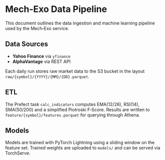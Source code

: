 # Mech-Exo Data Pipeline

This document outlines the data ingestion and machine learning pipeline used by the Mech‑Exo service.

## Data Sources
- **Yahoo Finance** via `yfinance`
- **AlphaVantage** via REST API

Each daily run stores raw market data to the S3 bucket in the layout `raw/{symbol}/{YYYY}/{MM}/{DD}.parquet`.

## ETL
The Prefect task `calc_indicators` computes EMA(12/26), RSI(14), SMA(50/200) and a simplified Piotroski F‑Score. Results are written to `feature/{symbol}/features.parquet` for querying through Athena.

## Models
Models are trained with PyTorch Lightning using a sliding window on the feature set. Trained weights are uploaded to `models/` and can be served via TorchServe.
